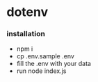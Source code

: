 # dotenv

### installation

- npm i
- cp .env.sample .env
- fill the .env with your data
- run node index.js
